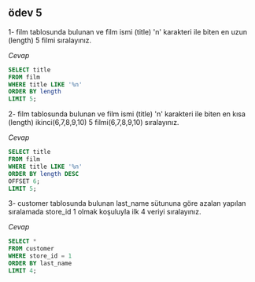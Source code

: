 ## ödev 5

1- film tablosunda bulunan ve film ismi (title) 'n' karakteri ile biten en uzun (length) 5 filmi sıralayınız.

*Cevap*
```sql
SELECT title
FROM film
WHERE title LIKE '%n'
ORDER BY length
LIMIT 5;
```
2- film tablosunda bulunan ve film ismi (title) 'n' karakteri ile biten en kısa (length) ikinci(6,7,8,9,10) 5 filmi(6,7,8,9,10) sıralayınız.

*Cevap*
```sql
SELECT title
FROM film
WHERE title LIKE '%n'
ORDER BY length DESC
OFFSET 6;
LIMIT 5;
```
3- customer tablosunda bulunan last_name sütununa göre azalan yapılan sıralamada store_id 1 olmak koşuluyla ilk 4 veriyi sıralayınız.

*Cevap*
```sql
SELECT *
FROM customer
WHERE store_id = 1
ORDER BY last_name
LIMIT 4;
```

